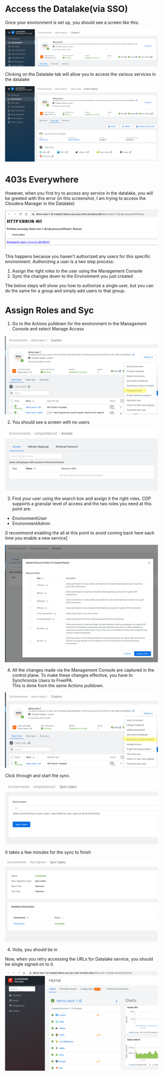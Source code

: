 # Access the Datalake(via SSO)
Once your environment is set up, you should see a screen like this:

![](screenshots/cdp_env_screen.png)

Clicking on the Datalake tab will allow you to access the various services in the datalake

![](screenshots/cdp_dl_screen.png)

# 403s Everywhere
However, when you first try to access any service in the datalake, you will be greeted with this error (in this screenshot, I am trying to access the Cloudera Manager in the Datalake)

![](screenshots/403-datalake-cm.png)

This happens because you haven't authorized any users for this specific environment.  Authorizing a user is a two step process:
1. Assign the right roles to the user using the Management Console
2. Sync the changes down to the Environment you just created

The below steps will show you how to authorize a single user, but you can do the same for a group and simply add users to that group.

# Assign Roles and Syc

1. Go to the Actions pulldown for the environment in the Management Console and
select Manage Access

![](screenshots/cdp-env-manage-access.png)

2. You should see a screen with no users

![](screenshots/cdp-access-nousers.png)

3. Find your user using the search box and assign it the right roles.  CDP supports
a granular level of access and the two roles you need at this point are:
* EnvironmentUser
* EnvironmentAdmin

[I recommend enabling the all at this point to avoid coming back here each time you
enable a new service]


![](screenshots/cdp-env-update-roles.png)

4. All the changes made via the Management Console are captured in the control 
plane.  To make these changes effective, you have to Synchronize Users to FreeIPA.  
This is done from the same Actions pulldown.  

![](screenshots/cdp-sync-users-env.png)

Click through and start the sync.

![](screenshots/cdp-sync-users.png)

It takes a few minutes for the sync to finish


![](screenshots/cdp-env-sync-done.png)

4. Voila, you should be in

Now, when you retry accessing the URLs for Datalake service, you should be single
signed on to it.

![](screenshots/cdp-datalake-cm-working.png)
